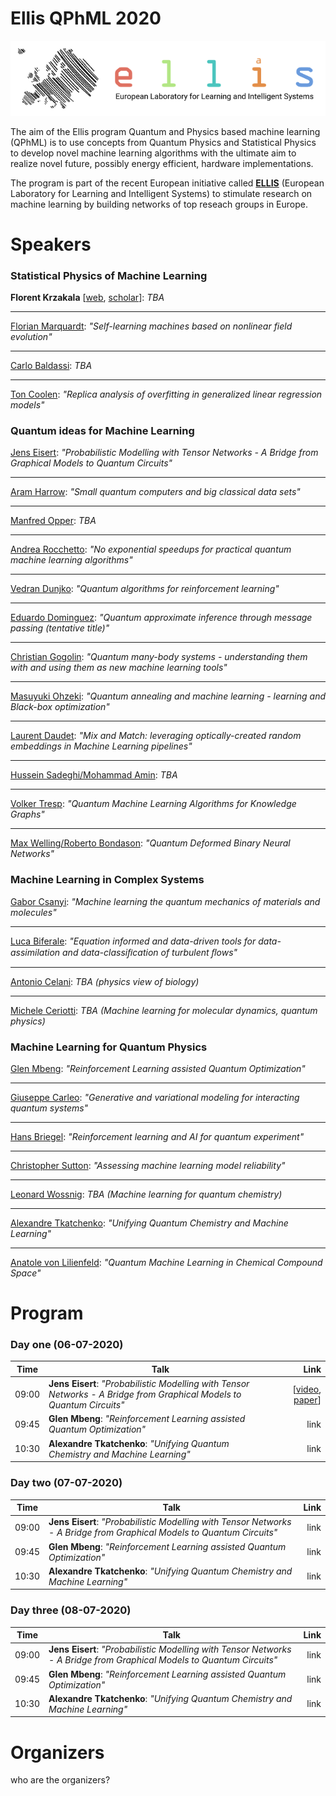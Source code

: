 # Ellis QPhML 2020

![Ellis Logo](assets/images/ellis-logo-transparent-1.png)

The aim of the Ellis program Quantum and Physics based machine learning (QPhML) is to use concepts from Quantum Physics and Statistical Physics to develop novel machine learning algorithms with the ultimate aim to realize novel future, possibly energy efficient, hardware implementations.

The program is part of the recent European initiative called [**ELLIS**](https://ellis.eu/) (European Laboratory for Learning and Intelligent Systems) to stimulate research on machine learning by building networks of top reseach groups in Europe. 

# Speakers 

### Statistical Physics of Machine Learning 

**Florent Krzakala** [[web](https://florentkrzakala.com/), [scholar](https://scholar.google.com/citations?user=3jDeUlMAAAAJ&hl=en)]: _TBA_

***

[Florian Marquardt](www.google.com): _"Self-learning machines based on nonlinear field evolution"_

***

[Carlo Baldassi](www.google.com): _TBA_

***

[Ton Coolen](www.google.com): _"Replica analysis of overfitting in generalized linear regression models"_

### Quantum ideas for Machine Learning 

[Jens Eisert](www.google.com): _"Probabilistic Modelling with Tensor Networks - A Bridge from Graphical Models to Quantum Circuits"_

***

[Aram Harrow](www.google.com): _"Small quantum computers and big classical data sets"_

***

[Manfred Opper](www.google.com): _TBA_

***

[Andrea Rocchetto](www.google.com): _"No exponential speedups for practical quantum machine learning algorithms"_

***

[Vedran Dunjko](www.google.com): _"Quantum algorithms for reinforcement learning"_

***

[Eduardo Dominguez](www.google.com): _"Quantum approximate inference through message passing (tentative title)"_

***

[Christian Gogolin](www.google.com): _"Quantum many-body systems - understanding them with and using them as new machine learning tools"_

***

[Masuyuki Ohzeki](www.google.com): _"Quantum annealing and machine learning - learning and Black-box optimization"_

***

[Laurent Daudet](): _"Mix and Match: leveraging optically-created random embeddings in Machine Learning pipelines"_

***

[Hussein Sadeghi/Mohammad Amin](): _TBA_

***

[Volker Tresp](): _"Quantum Machine Learning Algorithms for Knowledge Graphs"_

***

[Max Welling/Roberto Bondason](): _"Quantum Deformed Binary Neural Networks"_

### Machine Learning in Complex Systems 

[Gabor Csanyi](): _"Machine learning the quantum mechanics of materials and molecules"_

***

[Luca Biferale](): _"Equation informed and data-driven tools for data-assimilation and data-classiﬁcation of turbulent ﬂows"_

***

[Antonio Celani](): _TBA (physics view of biology)_

***

[Michele Ceriotti]():	_TBA (Machine learning for molecular dynamics, quantum physics)_

### Machine Learning for Quantum Physics

[Glen Mbeng](): _"Reinforcement Learning assisted Quantum Optimization"_

***

[Giuseppe Carleo](): _"Generative and variational modeling for interacting quantum systems"_

***

[Hans Briegel](): _"Reinforcement learning and AI for quantum experiment"_

***

[Christopher Sutton](): _"Assessing machine learning model reliability"_

***

[Leonard Wossnig](): _TBA (Machine learning for quantum chemistry)_

***

[Alexandre Tkatchenko](): _"Unifying Quantum Chemistry and Machine Learning"_

***

[Anatole von Lilienfeld](): _"Quantum Machine Learning in Chemical Compound Space"_

# Program 

### Day one (06-07-2020)

| Time          | Talk      | Link     |
| ------------- | ------------- | -----:|
| 09:00      | **Jens Eisert**: _"Probabilistic Modelling with Tensor Networks - A Bridge from Graphical Models to Quantum Circuits"_ | [[video](https://www.youtube.com/watch?v=uxiP6K56bHo), [paper](https://www.google.com)] |
| 09:45      | **Glen Mbeng**: _"Reinforcement Learning assisted Quantum Optimization"_     |   link |
| 10:30 | **Alexandre Tkatchenko**: _"Unifying Quantum Chemistry and Machine Learning"_      |   link |

### Day two  (07-07-2020)

| Time          | Talk      | Link     |
| ------------- | ------------- | -----:|
| 09:00      | **Jens Eisert**: _"Probabilistic Modelling with Tensor Networks - A Bridge from Graphical Models to Quantum Circuits"_ | link |
| 09:45      | **Glen Mbeng**: _"Reinforcement Learning assisted Quantum Optimization"_     |   link |
| 10:30 | **Alexandre Tkatchenko**: _"Unifying Quantum Chemistry and Machine Learning"_      |   link |

### Day three  (08-07-2020)

| Time          | Talk      | Link     |
| ------------- | ------------- | -----:|
| 09:00      | **Jens Eisert**: _"Probabilistic Modelling with Tensor Networks - A Bridge from Graphical Models to Quantum Circuits"_ | link |
| 09:45      | **Glen Mbeng**: _"Reinforcement Learning assisted Quantum Optimization"_     |   link |
| 10:30 | **Alexandre Tkatchenko**: _"Unifying Quantum Chemistry and Machine Learning"_      |   link |


# Organizers
who are the organizers?
